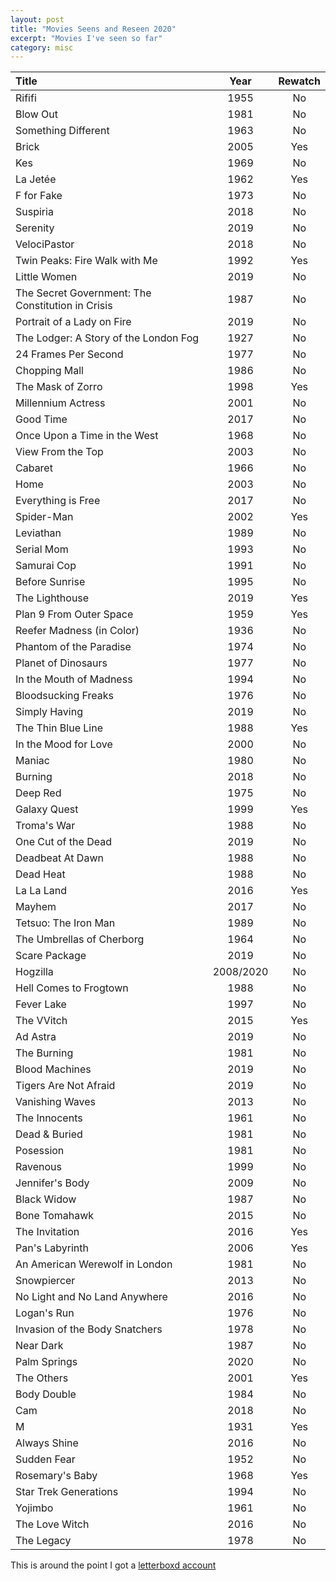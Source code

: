 ```yaml
---
layout: post
title: "Movies Seens and Reseen 2020"
excerpt: "Movies I've seen so far"
category: misc
---
```


| Title                                             |   Year    | Rewatch |
| :------------------------------------------------ | :-------: | :-----: |
| Rififi                                            |   1955    |   No    |
| Blow Out                                          |   1981    |   No    |
| Something Different                               |   1963    |   No    |
| Brick                                             |   2005    |   Yes   |
| Kes                                               |   1969    |   No    |
| La Jetée                                          |   1962    |   Yes   |
| F for Fake                                        |   1973    |   No    |
| Suspiria                                          |   2018    |   No    |
| Serenity                                          |   2019    |   No    |
| VelociPastor                                      |   2018    |   No    |
| Twin Peaks: Fire Walk with Me                     |   1992    |   Yes   |
| Little Women                                      |   2019    |   No    |
| The Secret Government: The Constitution in Crisis |   1987    |   No    |
| Portrait of a Lady on Fire                        |   2019    |   No    |
| The Lodger: A Story of the London Fog             |   1927    |   No    |
| 24 Frames Per Second                              |   1977    |   No    |
| Chopping Mall                                     |   1986    |   No    |
| The Mask of Zorro                                 |   1998    |   Yes   |
| Millennium Actress                                |   2001    |   No    |
| Good Time                                         |   2017    |   No    |
| Once Upon a Time in the West                      |   1968    |   No    |
| View From the Top                                 |   2003    |   No    |
| Cabaret                                           |   1966    |   No    |
| Home                                              |   2003    |   No    |
| Everything is Free                                |   2017    |   No    |
| Spider-Man                                        |   2002    |   Yes   |
| Leviathan                                         |   1989    |   No    |
| Serial Mom                                        |   1993    |   No    |
| Samurai Cop                                       |   1991    |   No    |
| Before Sunrise                                    |   1995    |   No    |
| The Lighthouse                                    |   2019    |   Yes   |
| Plan 9 From Outer Space                           |   1959    |   Yes   |
| Reefer Madness (in Color)                         |   1936    |   No    |
| Phantom of the Paradise                           |   1974    |   No    |
| Planet of Dinosaurs                               |   1977    |   No    |
| In the Mouth of Madness                           |   1994    |   No    |
| Bloodsucking Freaks                               |   1976    |   No    |
| Simply Having                                     |   2019    |   No    |
| The Thin Blue Line                                |   1988    |   Yes   |
| In the Mood for Love                              |   2000    |   No    |
| Maniac                                            |   1980    |   No    |
| Burning                                           |   2018    |   No    |
| Deep Red                                          |   1975    |   No    |
| Galaxy Quest                                      |   1999    |   Yes   |
| Troma's War                                       |   1988    |   No    |
| One Cut of the Dead                               |   2019    |   No    |
| Deadbeat At Dawn                                  |   1988    |   No    |
| Dead Heat                                         |   1988    |   No    |
| La La Land                                        |   2016    |   Yes   |
| Mayhem                                            |   2017    |   No    |
| Tetsuo: The Iron Man                              |   1989    |   No    |
| The Umbrellas of Cherborg                         |   1964    |   No    |
| Scare Package                                     |   2019    |   No    |
| Hogzilla                                          | 2008/2020 |   No    |
| Hell Comes to Frogtown                            |   1988    |   No    |
| Fever Lake                                        |   1997    |   No    |
| The VVitch                                        |   2015    |   Yes   |
| Ad Astra                                          |   2019    |   No    |
| The Burning                                       |   1981    |   No    |
| Blood Machines                                    |   2019    |   No    |
| Tigers Are Not Afraid                             |   2019    |   No    |
| Vanishing Waves                                   |   2013    |   No    |
| The Innocents                                     |   1961    |   No    |
| Dead &amp; Buried                                 |   1981    |   No    |
| Posession                                         |   1981    |   No    |
| Ravenous                                          |   1999    |   No    |
| Jennifer's Body                                   |   2009    |   No    |
| Black Widow                                       |   1987    |   No    |
| Bone Tomahawk                                     |   2015    |   No    |
| The Invitation                                    |   2016    |   Yes   |
| Pan's Labyrinth                                   |   2006    |   Yes   |
| An American Werewolf in London                    |   1981    |   No    |
| Snowpiercer                                       |   2013    |   No    |
| No Light and No Land Anywhere                     |   2016    |   No    |
| Logan's Run                                       |   1976    |   No    |
| Invasion of the Body Snatchers                    |   1978    |   No    |
| Near Dark                                         |   1987    |   No    |
| Palm Springs                                      |   2020    |   No    |
| The Others                                        |   2001    |   Yes   |
| Body Double                                       |   1984    |   No    |
| Cam                                               |   2018    |   No    |
| M                                                 |   1931    |   Yes   |
| Always Shine                                      |   2016    |   No    |
| Sudden Fear                                       |   1952    |   No    |
| Rosemary's Baby                                   |   1968    |   Yes   |
| Star Trek Generations                             |   1994    |   No    |
| Yojimbo                                           |   1961    |   No    |
| The Love Witch                                    |   2016    |   No    |
| The Legacy                                        |   1978    |   No    |

This is around the point I got a [letterboxd account](https://letterboxd.com/blrobin2/)
